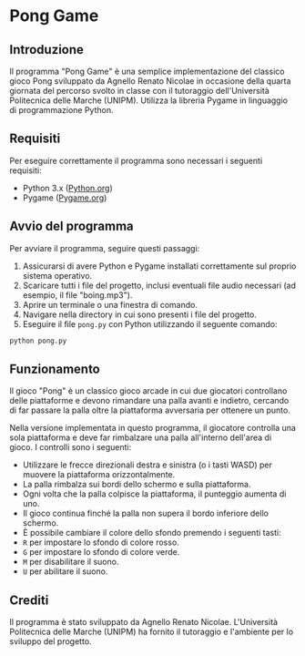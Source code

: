 # Pong Game

## Introduzione
Il programma "Pong Game" è una semplice implementazione del classico gioco Pong sviluppato da Agnello Renato Nicolae in occasione della quarta giornata del percorso svolto in classe con il tutoraggio dell'Università Politecnica delle Marche (UNIPM). Utilizza la libreria Pygame in linguaggio di programmazione Python.

## Requisiti
Per eseguire correttamente il programma sono necessari i seguenti requisiti:
- Python 3.x ([Python.org](https://www.python.org/))
- Pygame ([Pygame.org](https://www.pygame.org/))

## Avvio del programma
Per avviare il programma, seguire questi passaggi:
1. Assicurarsi di avere Python e Pygame installati correttamente sul proprio sistema operativo.
2. Scaricare tutti i file del progetto, inclusi eventuali file audio necessari (ad esempio, il file "boing.mp3").
3. Aprire un terminale o una finestra di comando.
4. Navigare nella directory in cui sono presenti i file del progetto.
5. Eseguire il file `pong.py` con Python utilizzando il seguente comando:

```bash
python pong.py
```


## Funzionamento
Il gioco "Pong" è un classico gioco arcade in cui due giocatori controllano delle piattaforme e devono rimandare una palla avanti e indietro, cercando di far passare la palla oltre la piattaforma avversaria per ottenere un punto.

Nella versione implementata in questo programma, il giocatore controlla una sola piattaforma e deve far rimbalzare una palla all'interno dell'area di gioco. I controlli sono i seguenti:
- Utilizzare le frecce direzionali destra e sinistra (o i tasti WASD) per muovere la piattaforma orizzontalmente.
- La palla rimbalza sui bordi dello schermo e sulla piattaforma.
- Ogni volta che la palla colpisce la piattaforma, il punteggio aumenta di uno.
- Il gioco continua finché la palla non supera il bordo inferiore dello schermo.
- È possibile cambiare il colore dello sfondo premendo i seguenti tasti:
- `R` per impostare lo sfondo di colore rosso.
- `G` per impostare lo sfondo di colore verde.
- `M` per disabilitare il suono.
- `U` per abilitare il suono.

## Crediti
Il programma è stato sviluppato da Agnello Renato Nicolae.
L'Università Politecnica delle Marche (UNIPM) ha fornito il tutoraggio e l'ambiente per lo sviluppo del progetto.

